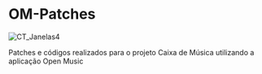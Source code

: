# OM-Patches

![CT_Janelas4](https://user-images.githubusercontent.com/9437020/182448972-7dee9e75-89a2-4aae-80e4-6056a1f36acb.PNG)

Patches e códigos realizados para o projeto Caixa de Música utilizando a aplicação Open Music
